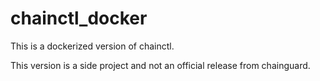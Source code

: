 # chainctl_docker

This is a dockerized version of chainctl. 

This version is a side project and not an official release from chainguard. 

